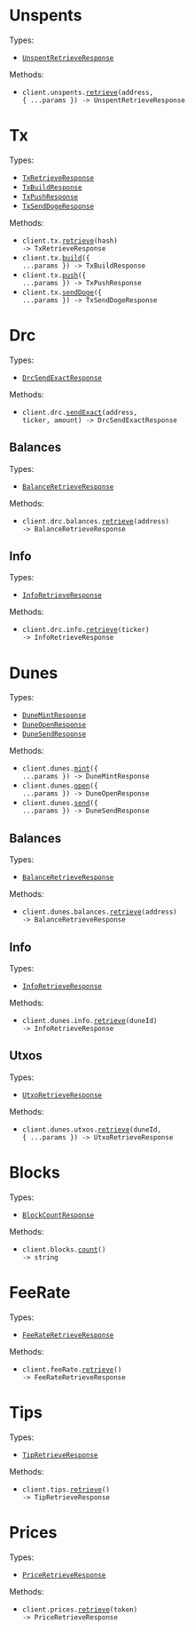 # Unspents

Types:

- <code><a href="./src/resources/unspents.ts">UnspentRetrieveResponse</a></code>

Methods:

- <code title="get /unspents/{address}">client.unspents.<a href="./src/resources/unspents.ts">retrieve</a>(address, { ...params }) -> UnspentRetrieveResponse</code>

# Tx

Types:

- <code><a href="./src/resources/tx.ts">TxRetrieveResponse</a></code>
- <code><a href="./src/resources/tx.ts">TxBuildResponse</a></code>
- <code><a href="./src/resources/tx.ts">TxPushResponse</a></code>
- <code><a href="./src/resources/tx.ts">TxSendDogeResponse</a></code>

Methods:

- <code title="get /tx/{hash}">client.tx.<a href="./src/resources/tx.ts">retrieve</a>(hash) -> TxRetrieveResponse</code>
- <code title="post /tx/build">client.tx.<a href="./src/resources/tx.ts">build</a>({ ...params }) -> TxBuildResponse</code>
- <code title="post /tx/push">client.tx.<a href="./src/resources/tx.ts">push</a>({ ...params }) -> TxPushResponse</code>
- <code title="post /tx/send/doge">client.tx.<a href="./src/resources/tx.ts">sendDoge</a>({ ...params }) -> TxSendDogeResponse</code>

# Drc

Types:

- <code><a href="./src/resources/drc/drc.ts">DrcSendExactResponse</a></code>

Methods:

- <code title="post /drc20/sendExactDRC20/{address}/{ticker}/{amount}">client.drc.<a href="./src/resources/drc/drc.ts">sendExact</a>(address, ticker, amount) -> DrcSendExactResponse</code>

## Balances

Types:

- <code><a href="./src/resources/drc/balances.ts">BalanceRetrieveResponse</a></code>

Methods:

- <code title="get /drc/balances/{address}">client.drc.balances.<a href="./src/resources/drc/balances.ts">retrieve</a>(address) -> BalanceRetrieveResponse</code>

## Info

Types:

- <code><a href="./src/resources/drc/info.ts">InfoRetrieveResponse</a></code>

Methods:

- <code title="get /drc/info/{ticker}">client.drc.info.<a href="./src/resources/drc/info.ts">retrieve</a>(ticker) -> InfoRetrieveResponse</code>

# Dunes

Types:

- <code><a href="./src/resources/dunes/dunes.ts">DuneMintResponse</a></code>
- <code><a href="./src/resources/dunes/dunes.ts">DuneOpenResponse</a></code>
- <code><a href="./src/resources/dunes/dunes.ts">DuneSendResponse</a></code>

Methods:

- <code title="post /dunes/mint">client.dunes.<a href="./src/resources/dunes/dunes.ts">mint</a>({ ...params }) -> DuneMintResponse</code>
- <code title="post /dunes/open">client.dunes.<a href="./src/resources/dunes/dunes.ts">open</a>({ ...params }) -> DuneOpenResponse</code>
- <code title="post /dunes/send">client.dunes.<a href="./src/resources/dunes/dunes.ts">send</a>({ ...params }) -> DuneSendResponse</code>

## Balances

Types:

- <code><a href="./src/resources/dunes/balances.ts">BalanceRetrieveResponse</a></code>

Methods:

- <code title="get /dunes/balances/{address}">client.dunes.balances.<a href="./src/resources/dunes/balances.ts">retrieve</a>(address) -> BalanceRetrieveResponse</code>

## Info

Types:

- <code><a href="./src/resources/dunes/info.ts">InfoRetrieveResponse</a></code>

Methods:

- <code title="get /dunes/info/{duneId}">client.dunes.info.<a href="./src/resources/dunes/info.ts">retrieve</a>(duneId) -> InfoRetrieveResponse</code>

## Utxos

Types:

- <code><a href="./src/resources/dunes/utxos.ts">UtxoRetrieveResponse</a></code>

Methods:

- <code title="get /dunes/utxos/{duneId}">client.dunes.utxos.<a href="./src/resources/dunes/utxos.ts">retrieve</a>(duneId, { ...params }) -> UtxoRetrieveResponse</code>

# Blocks

Types:

- <code><a href="./src/resources/blocks.ts">BlockCountResponse</a></code>

Methods:

- <code title="get /blocks/count">client.blocks.<a href="./src/resources/blocks.ts">count</a>() -> string</code>

# FeeRate

Types:

- <code><a href="./src/resources/fee-rate.ts">FeeRateRetrieveResponse</a></code>

Methods:

- <code title="get /feeRate">client.feeRate.<a href="./src/resources/fee-rate.ts">retrieve</a>() -> FeeRateRetrieveResponse</code>

# Tips

Types:

- <code><a href="./src/resources/tips.ts">TipRetrieveResponse</a></code>

Methods:

- <code title="get /tip">client.tips.<a href="./src/resources/tips.ts">retrieve</a>() -> TipRetrieveResponse</code>

# Prices

Types:

- <code><a href="./src/resources/prices.ts">PriceRetrieveResponse</a></code>

Methods:

- <code title="get /prices/doggyfi-pool/{token}">client.prices.<a href="./src/resources/prices.ts">retrieve</a>(token) -> PriceRetrieveResponse</code>
